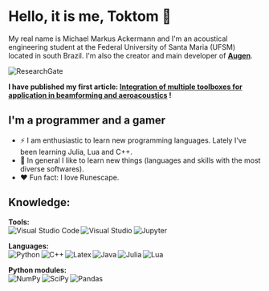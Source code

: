 # Hello, it is me, Toktom 👋

My real name is Michael Markus Ackermann and I'm an acoustical engineering student at the Federal University of Santa Maria (UFSM) located in south Brazil. I'm also the creator and main developer of __[Augen](https://github.com/eac-ufsm/augen)__.



[<img align="left" alt="ResearchGate" src="https://img.shields.io/badge/ResearchGate-00CCBB?style=for-the-badge&logo=ResearchGate&logoColor=white"/>][ResearchGate]
<br/>

__I have published my first article: [Integration of multiple toolboxes for application in beamforming and aeroacoustics](https://bit.ly/fia2022-augen) !__

## I'm a programmer and a gamer

- ⚡ I am enthusiastic to learn new programming languages. Lately I've been learning Julia, Lua and C++.
- :book: In general I like to learn new things (languages and skills with the most diverse softwares).
- :heart: Fun fact: I love Runescape.

## Knowledge:

**Tools:**
<br/>
[<img align="left" alt="Visual Studio Code" src="https://img.shields.io/badge/Visual_Studio_Code-0078D4?style=for-the-badge&logo=visual%20studio%20code&logoColor=white"/>][vscode]
[<img align="left" alt="Visual Studio" src="https://img.shields.io/badge/Visual%20Studio-5C2D91.svg?style=for-the-badge&logo=visual-studio&logoColor=white"/>][visualstudio]
[<img align="left" alt="Jupyter" src="https://img.shields.io/badge/jupyter-%23FA0F00.svg?style=for-the-badge&logo=jupyter&logoColor=white"/>][jupyter]
<br/>

**Languages:**
<br/>
[<img align="left" alt="Python" src="https://img.shields.io/badge/Python-3776AB?style=for-the-badge&logo=python&logoColor=white"/>][python]
[<img align="left" alt="C++" src="https://img.shields.io/badge/C%2B%2B-00599C?style=for-the-badge&logo=c%2B%2B&logoColor=white"/>][cpp]
[<img align="left" alt="Latex" src="https://img.shields.io/badge/latex-%23008080.svg?style=for-the-badge&logo=latex&logoColor=white"/>][latex]
[<img align="left" alt="Java" src="https://img.shields.io/badge/Java-ED8B00?style=for-the-badge&logo=java&logoColor=white"/>][java]
[<img align="left" alt="Julia" src="https://img.shields.io/badge/-Julia-9558B2?style=for-the-badge&logo=julia&logoColor=white"/>][julia]
[<img align="left" alt="Lua" src="https://img.shields.io/badge/lua-%232C2D72.svg?style=for-the-badge&logo=lua&logoColor=white"/>][lua]
<br/>

**Python modules:**
<br/>
[<img align="left" alt="NumPy" src="https://img.shields.io/badge/numpy-%23013243.svg?style=for-the-badge&logo=numpy&logoColor=white"/>][numpy]
[<img align="left" alt="SciPy" src="https://img.shields.io/badge/SciPy-%230C55A5.svg?style=for-the-badge&logo=scipy&logoColor=%white"/>][scipy]
[<img align="left" alt="Pandas" src="https://img.shields.io/badge/pandas-%23150458.svg?style=for-the-badge&logo=pandas&logoColor=white"/>][pandas]
<br/>

[ResearchGate]: https://www.researchgate.net/profile/Michael-Ackermann-3
[vscode]: https://code.visualstudio.com
[visualstudio]: https://visualstudio.microsoft.com/pt-br/
[jupyter]: https://jupyter.org/
[java]: https://www.java.com
[python]: https://www.python.org
[cpp]: https://isocpp.org/
[latex]: https://www.overleaf.com/
[julia]: https://julialang.org/
[lua]: https://www.lua.org/
[numpy]: https://numpy.org/
[scipy]: https://scipy.org/
[pandas]: https://pandas.pydata.org/
